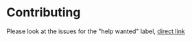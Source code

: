 # Contributing

Please look at the issues for the "help wanted" label, [direct link](https://github.com/ErfindergeistJuelichOfficial/wp-plugins/labels/help%20wanted)

